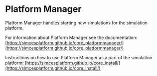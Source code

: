 # Platform Manager

Platform Manager handles starting new simulations for the simulation platform.

For information about Platform Manager see the documentation: [https://simcesplatform.github.io/core_platformmanager/](https://simcesplatform.github.io/core_platformmanager/)

Instructions on how to use Platform Manager as a part of the simulation platform: [https://simcesplatform.github.io/core_install/](https://simcesplatform.github.io/core_install/)
